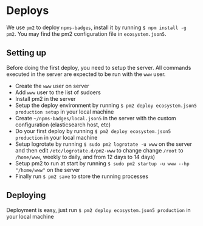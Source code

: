 # Deploys

We use `pm2` to deploy `npms-badges`, install it by running `$ npm install -g pm2`. You may find the pm2 configuration file in `ecosystem.json5`.


## Setting up

Before doing the first deploy, you need to setup the server. All commands executed in the server are expected to be run with the `www` user.

- Create the `www` user on server
- Add `www` user to the list of sudoers
- Install pm2 in the server
- Setup the deploy environment by running `$ pm2 deploy ecosystem.json5 production setup` in your local machine
- Create `~/npms-badges/local.json5` in the server with the custom configuration (elasticsearch host, etc)
- Do your first deploy by running `$ pm2 deploy ecosystem.json5 production` in your local machine
- Setup logrotate by running `$ sudo pm2 logrotate -u www` on the server and then edit `/etc/logrotate.d/pm2-www` to change change `/root` to `/home/www`, weekly to daily, and from 12 days to 14 days)
- Setup pm2 to run at start by running `$ sudo pm2 startup -u www --hp "/home/www"` on the server
- Finally run `$ pm2 save` to store the running processes


## Deploying

Deployment is easy, just run `$ pm2 deploy ecosystem.json5 production` in your local machine
